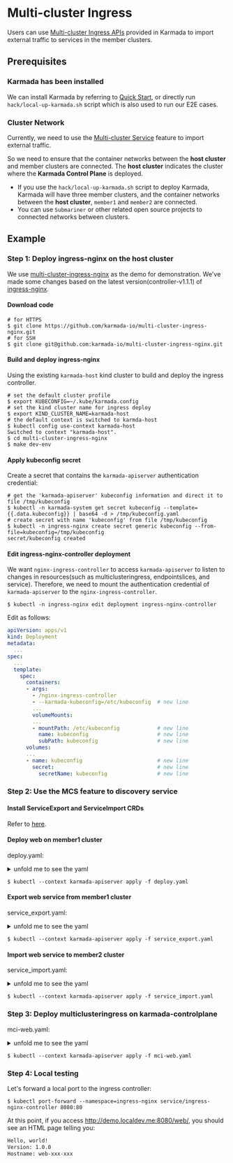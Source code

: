 # Multi-cluster Ingress

Users can use [Multi-cluster Ingress APIs](https://github.com/karmada-io/karmada/blob/master/pkg/apis/networking/v1alpha1/ingress_types.go) provided in Karmada to import external traffic to services in the member clusters.

## Prerequisites

### Karmada has been installed

We can install Karmada by referring to [Quick Start](https://github.com/karmada-io/karmada#quick-start), or directly run `hack/local-up-karmada.sh` script which is also used to run our E2E cases.

### Cluster Network

Currently, we need to use the [Multi-cluster Service](https://github.com/karmada-io/karmada/blob/master/docs/multi-cluster-service.md#the-serviceexport-and-serviceimport-crds-have-been-installed) feature to import external traffic.

So we need to ensure that the container networks between the **host cluster** and member clusters are connected. The **host cluster** indicates the cluster where the **Karmada Control Plane** is deployed.

- If you use the `hack/local-up-karmada.sh` script to deploy Karmada, Karmada will have three member clusters, and the container networks between the **host cluster**, `member1` and `member2` are connected.
- You can use `Submariner` or other related open source projects to connected networks between clusters.

## Example

### Step 1: Deploy ingress-nginx on the host cluster

We use [multi-cluster-ingress-nginx](https://github.com/karmada-io/multi-cluster-ingress-nginx) as the demo for demonstration. We've made some changes based on the latest version(controller-v1.1.1) of [ingress-nginx](https://github.com/kubernetes/ingress-nginx).

#### Download code

```shell
# for HTTPS
$ git clone https://github.com/karmada-io/multi-cluster-ingress-nginx.git
# for SSH
$ git clone git@github.com:karmada-io/multi-cluster-ingress-nginx.git
```

#### Build and deploy ingress-nginx

Using the existing `karmada-host` kind cluster to build and deploy the ingress controller.

```shell
# set the default cluster profile
$ export KUBECONFIG=~/.kube/karmada.config
# set the kind cluster name for ingress deploy
$ export KIND_CLUSTER_NAME=karmada-host
# the default context is switched to karmda-host
$ kubectl config use-context karmada-host
Switched to context "karmada-host".
$ cd multi-cluster-ingress-nginx
$ make dev-env
```

#### Apply kubeconfig secret

Create a secret that contains the `karmada-apiserver` authentication credential:

```shell
# get the 'karmada-apiserver' kubeconfig information and direct it to file /tmp/kubeconfig
$ kubectl -n karmada-system get secret kubeconfig --template={{.data.kubeconfig}} | base64 -d > /tmp/kubeconfig.yaml
# create secret with name 'kubeconfig' from file /tmp/kubeconfig
$ kubectl -n ingress-nginx create secret generic kubeconfig --from-file=kubeconfig=/tmp/kubeconfig
secret/kubeconfig created
```

#### Edit ingress-nginx-controller deployment

We want `nginx-ingress-controller` to access `karmada-apiserver` to listen to changes in resources(such as multiclusteringress, endpointslices, and service). Therefore, we need to mount the authentication credential of `karmada-apiserver` to the `nginx-ingress-controller`.

```shell
$ kubectl -n ingress-nginx edit deployment ingress-nginx-controller
```

Edit as follows:

```yaml
apiVersion: apps/v1
kind: Deployment
metadata:
  ...
spec:
  ...
  template:
    spec:
      containers:
      - args:
        - /nginx-ingress-controller
        - --karmada-kubeconfig=/etc/kubeconfig  # new line
        ...
        volumeMounts:
        ...
        - mountPath: /etc/kubeconfig            # new line
          name: kubeconfig                      # new line
          subPath: kubeconfig                   # new line
      volumes:
	  ...
      - name: kubeconfig                        # new line
        secret:                                 # new line
          secretName: kubeconfig                # new line
```

### Step 2: Use the MCS feature to discovery service

#### Install ServiceExport and ServiceImport CRDs

Refer to [here](https://github.com/karmada-io/karmada/blob/master/docs/multi-cluster-service.md#the-serviceexport-and-serviceimport-crds-have-been-installed).

#### Deploy web on member1 cluster

deploy.yaml:

<details>

<summary>unfold me to see the yaml</summary>

```yaml
apiVersion: apps/v1
kind: Deployment
metadata:
  name: web
spec:
  replicas: 1
  selector:
    matchLabels:
      app: web
  template:
    metadata:
      labels:
        app: web
    spec:
      containers:
      - name: hello-app
        image: gcr.io/google-samples/hello-app:1.0
        ports:
        - containerPort: 8080
          protocol: TCP
---      
apiVersion: v1
kind: Service
metadata:
  name: web
spec:
  ports:
  - port: 81
    targetPort: 8080
  selector:
    app: web
---
apiVersion: policy.karmada.io/v1alpha1
kind: PropagationPolicy
metadata:
  name: mcs-workload
spec:
  resourceSelectors:
    - apiVersion: apps/v1
      kind: Deployment
      name: web
    - apiVersion: v1
      kind: Service
      name: web
  placement:
    clusterAffinity:
      clusterNames:
        - member1
```

</details>

```shell
$ kubectl --context karmada-apiserver apply -f deploy.yaml
```

#### Export web service from member1 cluster

service_export.yaml:

<details>

<summary>unfold me to see the yaml</summary>

```yaml
apiVersion: multicluster.x-k8s.io/v1alpha1
kind: ServiceExport
metadata:
  name: web
---
apiVersion: policy.karmada.io/v1alpha1
kind: PropagationPolicy
metadata:
  name: web-export-policy
spec:
  resourceSelectors:
    - apiVersion: multicluster.x-k8s.io/v1alpha1
      kind: ServiceExport
      name: web
  placement:
    clusterAffinity:
      clusterNames:
        - member1
```

</details>

```shell
$ kubectl --context karmada-apiserver apply -f service_export.yaml
```

#### Import web service to member2 cluster

service_import.yaml:

<details>

<summary>unfold me to see the yaml</summary>

```yaml
apiVersion: multicluster.x-k8s.io/v1alpha1
kind: ServiceImport
metadata:
  name: web
spec:
  type: ClusterSetIP
  ports:
  - port: 81
    protocol: TCP
---
apiVersion: policy.karmada.io/v1alpha1
kind: PropagationPolicy
metadata:
  name: web-import-policy
spec:
  resourceSelectors:
    - apiVersion: multicluster.x-k8s.io/v1alpha1
      kind: ServiceImport
      name: web
  placement:
    clusterAffinity:
      clusterNames:
        - member2
```

</details>

```shell
$ kubectl --context karmada-apiserver apply -f service_import.yaml
```

### Step 3: Deploy multiclusteringress on karmada-controlplane

mci-web.yaml:

<details>

<summary>unfold me to see the yaml</summary>

```yaml
apiVersion: networking.karmada.io/v1alpha1
kind: MultiClusterIngress
metadata:
  name: demo-localhost
  namespace: default
spec:
  ingressClassName: nginx
  rules:
  - host: demo.localdev.me
    http:
      paths:
      - backend:
          service:
            name: web
            port:
              number: 81
        path: /web
        pathType: Prefix
```

</details>

```shell
$ kubectl --context karmada-apiserver apply -f mci-web.yaml
```

### Step 4: Local testing

Let's forward a local port to the ingress controller:

```shell
$ kubectl port-forward --namespace=ingress-nginx service/ingress-nginx-controller 8080:80
```

At this point, if you access http://demo.localdev.me:8080/web/, you should see an HTML page telling you:

```html
Hello, world!
Version: 1.0.0
Hostname: web-xxx-xxx
```
